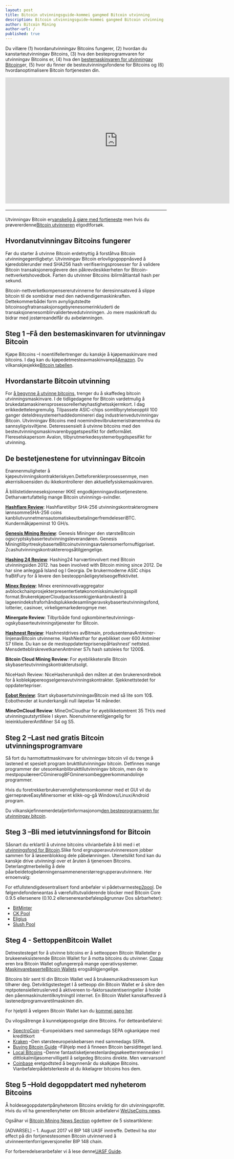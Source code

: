 ```yaml
---
layout: post
title: Bitcoin utvinningsguide–kommei gangmed Bitcoin utvinning
description: Bitcoin utvinningsguide–kommei gangmed Bitcoin utvinning
author: Bitcoin Mining
author-url: /
published: true
---
```


Du villære (1) hvordanutvinningav Bitcoins fungerer, (2) hvordan du kanstarteutvinningav Bitcoins, (3) hva den besteprogramvaren for utvinningav Bitcoins er, (4) hva den <a href="https://www.bitcoinmining.com/bitcoin-mining-hardware/">bestemaskinvaren for utvinningav Bitcoins</a>er, (5) hvor du finner de besteutvinningsfondene for Bitcoins og (6) hvordanoptimalisere Bitcoin fortjenesten din.
<center><iframe width="700" height="394" src="https://www.youtube.com/embed/GmOzih6I1zs" frameborder="0" allowfullscreen></iframe>
<hr style="width: 100%; margin: 20px 0; color: #eee;" /></center>
Utvinningav Bitcoin er<a href="https://www.bitcoinmining.com/bitcoin-mining-profitability/">vanskelig å gjøre med fortjeneste</a> men hvis du prøvererdenne<a href="http://geni.us/37CM">Bitcoin utvinneren</a> etgodtforsøk.

<h2>Hvordanutvinningav Bitcoins fungerer</h2>

Før du starter å utvinne Bitcoin erdetnyttig å forståhva Bitcoin utvinningegentligbetyr. Utvinningav Bitcoin erlovligogoppnåsved å kjøredoblerunder med SHA256 hash verifiseringsprosesser for å validere Bitcoin transaksjoneroglevere den påkrevdesikkerheten for Bitcoin-nettverketshovedbok. Farten du utvinner Bitcoins iblirmåltiantall hash per sekund.  

Bitcoin-nettverketkompensererutvinnerne for deresinnsatsved å slippe bitcoin til de sombidrar med den nødvendigemaskinkraften. Dettekommerbådei form avnyligutstedte bitcoinsogfratransaksjonsgebyrenesomerinkluderti de transaksjonenesomblirvalidertevedutvinningen. Jo mere maskinkraft du bidrar med jostørreandelfår du avbelønningen.

<h2>Steg 1 –Få den bestemaskinvaren for utvinningav Bitcoin</h2>

Kjøpe Bitcoins –I noentilfellertrenger du kanskje å kjøpemaskinvare med bitcoins. I dag kan du kjøpedetmesteavmaskinvarepå<a href="http://geni.us/37CM">Amazon</a>. Du vilkanskjesjekke<a href="http://www.bitcoincharts.com/">Bitcoin tabellen</a>.

<h2>Hvordanstarte Bitcoin utvinning</h2>

For <a href="https://www.bitcoinmining.com/bitcoin-mining-for-beginners-how-to-mine-bitcoins/">å begynne å utvinne bitcoins</a>, trenger du å skaffedeg bitcoin utvinningsmaskinvare. I de tidligedagene for Bitcoin vardetmulig å brukedatamaskinensprosessorellerhøyhastighetsskjermkort. I dag erikkedettelengremulig. Tilpassete ASIC-chips somtilbyrytelseopptil 100 ganger deteldresystemerhaddedominereri dag industrienvedutvinningav Bitcoin. Utvinningav Bitcoins med noemindrevilbrukemeristrømennhva du sannsyligvisviltjene. Deteressensielt å utvinne bitcoins med den besteutvinningsmaskinvarenbyggetspesifikt for detformålet. Flereselskapersom Avalon, tilbyrutmerkedesystemerbygdspesifikt for utvinning.

<h2>De bestetjenestene for utvinningav Bitcoin</h2>

Enannenmuligheter å kjøpeutvinningskontrakteriskyen.Detteforenklerprosessenmye, men økerrisikoensiden du ikkekontrollerer den aktuellefysiskemaskinvaren.

Å blilistetidenneseksjonener IKKE engodkjenningavdissetjenestene. Detharværtufattelig mange Bitcoin utvinnings-svindler.

<strong><a href="http://geni.us/hashflare">Hashflare Review</a></strong>: Hashflaretilbyr SHA-256 utvinningskontrakterogmere lønnsommeSHA-256 coins kanbliutvunnetmensautomatiskeutbetalingerfremdeleseriBTC. Kundermåkjøpeminst 10 GH/s.

<strong><a href="http://geni.us/advendorgm">Genesis Mining Review</a></strong>: Genesis Mininger den størsteBitcoin ogscryptskybaserteutvinningsleverandøren. Genesis MiningtilbyrtreskybaserteBitcoinutvinningsavtalersomerfornuftigpriset. Zcashutvinningskontraktererogsåtilgjengelige.

<strong><a href="http://geni.us/hashing24">Hashing 24 Review</a></strong>: Hashing24 harværtinvolvert med Bitcoin utvinningsiden 2012. has been involved with Bitcoin mining since 2012. De har sine anleggpå Island og I Georgia. De brukermoderne ASIC chips fraBitFury for å levere den besteoppnåeligeytelseogeffektivitet.

<strong><a href="http://geni.us/minex">Minex Review</a></strong>: Minex ereninnovativaggregator avblockchainprosjekterpresentertietøkonomisksimuleringsspill format.BrukerekjøperCloudpackssomkigjenkanbrukestil å lageenindeksfraforhåndsplukkedesamlingeravskybaserteutvinningsfond, lotterier, casinoer, virkeligemarkederogmye mer.

<strong>Minergate Review</strong>: Tilbyrbåde fond ogkombinerteutvinnings- ogskybaserteutvinningstjenester for Bitcoin.

<strong><a href="http://geni.us/advendorgm">Hashnest Review</a></strong>: Hashnestdrives avBitmain, produsentenavAntminer-linjenavBitcoin utvinnerne. HashNesthar for øyeblikket over 600 Antminer S7 tilleie. Du kan se de mestoppdaterteprisenepåHashnest’ nettsted. MensdetteblirskrevetkanenAntminer S7s hash satsleies for 1200$. 

<strong>Bitcoin Cloud Mining Review</strong>: For øyeblikketeralle Bitcoin skybaserteutvinningskontrakterutsolgt.

NiceHash Review: NiceHasherunikpå den måten at den brukerenordrebok for å koblekjøpereogselgereavutvinningskontrakter. Sjekknettstedet for oppdatertepriser.

<strong><a href="http://geni.us/hashflare">Eobot Review</a></strong>: Start skybasertutvinningavBitcoin med så lite som 10$. Eobothevder at kunderkangåi null iløpetav 14 måneder.

<strong>MineOnCloud Review</strong>: MineOnCloudhar for øyeblikketomtrent 35 TH/s med utvinningsutstyrtilleie I skyen. Noenutvinneretilgjengelig for leieinkludererAntMiner S4 og S5.

<h2>Steg 2 –Last ned gratis Bitcoin utvinningsprogramvare</h2>

Så fort du harmottattmaskinvare for utvinningav bitcoin vil du trenge å lastened et spesielt program brukttilutvinningav bitcoin. Detfinnes mange programmer der utesomkanblibrukttilutvinningav bitcoin, men de to mestpopulæreerCGminerogBFGminersombeggeerkommandolinje programmer.

Hvis du foretrekkerbrukervennlighetensomkommer med et GUI vil du gjerneprøveEasyMinersomer et klikk-og-gå Windows/Linux/Android program.

Du vilkanskjefinnemerdetaljertinformasjonom<a href="https://www.bitcoinmining.com/bitcoin-mining-software/">den besteprogramvaren for utvinningav bitcoin</a>.
 
<h2>Steg 3 –Bli med ietutvinningsfond for Bitcoin</h2>

Såsnart du erklartil å utvinne bitcoins vilvianbefale å bli med i et <a href="https://www.bitcoinmining.com/bitcoin-mining-pools/">utvinningsfond for Bitcoin</a>.Slike fond ergrupperavutvinneresom jobber sammen for å løseenblokkog dele påbelønningen. Utenetslikt fond kan du kanskje drive utvinningi over et åruten å tjenenoen Bitcoins. Deterlangtmerbeleilig å dele påarbeidetogbelønningensammenenerstørregrupperavutvinnere. Her ernoenvalg:

For etfullstendigdesentralisert fond anbefaler vi pådetvarmeste<a href="http://p2pool.in/">p2pool</a>.
De følgendefondeneantas å værefulltutvaliderende blocker med Bitcoin Core 0.9.5 ellersenere (0.10.2 ellersenereanbefalespågrunnav Dos sårbarheter):
<ul>
<li><a href="https://bitminter.com/">BitMinter</a></li>
<li><a href="http://www.kano.is/">CK Pool</a></li>
<li><a href="http://eligius.st/~gateway/">Eligius</a></li>
<li><a href="https://en.bitcoin.it/wiki/Bitcoin_Pooled_Mining">Slush Pool</a></li>
</ul>
<h2>Steg 4 - SettoppenBitcoin Wallet</h2>

Detnestesteget for å utvinne bitcoins er å setteoppen Bitcoin Walleteller p brukeeneksisterende Bitcoin Wallet for å motta bitcoins du utvinner. <a href="http://geni.us/copay">Copay</a> eren bra Bitcoin Wallet ogfungererpå mange operativsystemer. <a href="http://geni.us/ledger">MaskinvarebaserteBitcoin Wallets</a> erogsåtilgjengelige.

Bitcoins blir sent til din Bitcoin Wallet ved å brukeenunikadressesom kun tilhører deg. Detviktigstesteget I å setteopp din Bitcoin Wallet er å sikre den mptpotensielletruslerved å aktivereen to-faktorsautentiseringeller å holde den påenmaskinutentilknytningtil internet. En Bitcoin Wallet kanskaffesved å lastenedprogramvaretilmaskinen din.

For hjelptil å velgeen Bitcoin Wallet kan du <a href="https://www.weusecoins.com/en/find-the-best-bitcoin-wallet/">kommei gang her</a>.

Du vilogsåtrenge å kunnekjøpeogselge dine Bitcoins. For detteanbefalervi:
<ul>
<li><a href="http://geni.us/spectrocoin">SpectroCoin</a> –Europeiskbørs med sammedags SEPA ogkankjøpe med kredittkort</li>
<li><a href="https://www.kraken.com/">Kraken</a> –Den størsteeuropeiskebørsen med sammedags SEPA. </li>
<li><a href="https://www.weusecoins.com/en/how-buy-bitcoins-online-best-bitcoin-exchange-rate-bitcoin-price/">Buying Bitcoin Guide</a> –Fåhjelp med å finneen Bitcoin børsiditteget land.</li>
<li><a href="http://geni.us/localbitcoins">Local Bitcoins</a> –Denne fantastisketjenestenlardegsøkeettermennesker I dittlokalmiljøsomervilligetil å selgedeg Bitcoins direkte. Men værvarsom!</li>
<li><a href="http://geni.us/coinbase">Coinbase</a> eretgodtsted å begynnenår du skalkjøpe Bitcoins. Vianbefalerpådetsterkeste at du ikkelagrer bitcoins hos dem.</li>
</ul>
<h2>Steg 5 –Hold degoppdatert med nyheterom Bitcoins</h2>
Å holdesegoppdatertpånyheterom Bitcoins erviktig for din utvinningsprofitt. Hvis du vil ha generellenyheter om Bitcoin anbefalervi  <a href="https://www.weusecoins.com/news/">WeUseCoins news</a>.

Ogsåhar vi <a href="https://www.bitcoinmining.com/news/">Bitcoin Mining News Section</a> ogdetteer de 5 sisteartiklene:

[ADVARSEL] – 1. August 2017 vil BIP 148 UASF inntreffe. Dettevil ha stor effect på din fortjenestesomen Bitcoin utvinnerved å utvinneentenforrigeversjoneller BIP 148 chain.

For forberedelseranbefaler vi å lese denne<a href="https://www.weusecoins.com/uasf-guide/">UASF Guide</a>.

